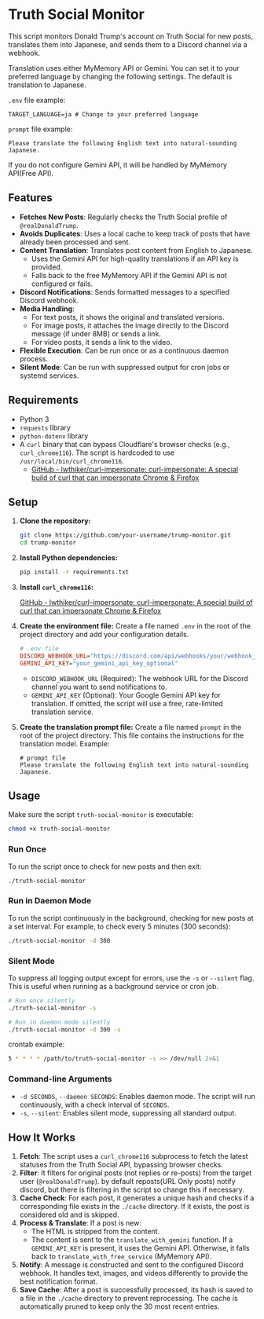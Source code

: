 # Truth Social Monitor

This script monitors Donald Trump's account on Truth Social for new posts, translates them into Japanese, and sends them to a Discord channel via a webhook.
  
Translation uses either MyMemory API or Gemini. You can set it to your preferred language by changing the following settings. The default is translation to Japanese.

`.env` file example:
```
TARGET_LANGUAGE=ja # Change to your preferred language
```

`prompt` file example:
```
Please translate the following English text into natural-sounding Japanese.
```

If you do not configure Gemini API, it will be handled by MyMemory API(Free API).

## Features

- **Fetches New Posts**: Regularly checks the Truth Social profile of `@realDonaldTrump`.
- **Avoids Duplicates**: Uses a local cache to keep track of posts that have already been processed and sent.
- **Content Translation**: Translates post content from English to Japanese.
    - Uses the Gemini API for high-quality translations if an API key is provided.
    - Falls back to the free MyMemory API if the Gemini API is not configured or fails.
- **Discord Notifications**: Sends formatted messages to a specified Discord webhook.
- **Media Handling**:
    - For text posts, it shows the original and translated versions.
    - For image posts, it attaches the image directly to the Discord message (if under 8MB) or sends a link.
    - For video posts, it sends a link to the video.
- **Flexible Execution**: Can be run once or as a continuous daemon process.
- **Silent Mode**: Can be run with suppressed output for cron jobs or systemd services.

## Requirements

- Python 3
- `requests` library
- `python-dotenv` library
- A `curl` binary that can bypass Cloudflare's browser checks (e.g., `curl_chrome116`). The script is hardcoded to use `/usr/local/bin/curl_chrome116`.
  - [GitHub - lwthiker/curl-impersonate: curl-impersonate: A special build of curl that can impersonate Chrome & Firefox](https://github.com/lwthiker/curl-impersonate)

## Setup

1.  **Clone the repository:**
    ```bash
    git clone https://github.com/your-username/trump-monitor.git
    cd trump-monitor
    ```

2.  **Install Python dependencies:**
    ```bash
    pip install -r requirements.txt
    ```

3.  **Install `curl_chrome116`:**

    [GitHub - lwthiker/curl-impersonate: curl-impersonate: A special build of curl that can impersonate Chrome & Firefox](https://github.com/lwthiker/curl-impersonate)  
  
4.  **Create the environment file:**
    Create a file named `.env` in the root of the project directory and add your configuration details.

    ```ini
    # .env file
    DISCORD_WEBHOOK_URL="https://discord.com/api/webhooks/your/webhook_url"
    GEMINI_API_KEY="your_gemini_api_key_optional"
    ```
    - `DISCORD_WEBHOOK_URL` (Required): The webhook URL for the Discord channel you want to send notifications to.
    - `GEMINI_API_KEY` (Optional): Your Google Gemini API key for translation. If omitted, the script will use a free, rate-limited translation service.

5.  **Create the translation prompt file:**
    Create a file named `prompt` in the root of the project directory. This file contains the instructions for the translation model. Example:

    ```text
    # prompt file
    Please translate the following English text into natural-sounding Japanese.
    ```

## Usage

Make sure the script `truth-social-monitor` is executable:
```bash
chmod +x truth-social-monitor
```

### Run Once
To run the script once to check for new posts and then exit:
```bash
./truth-social-monitor
```

### Run in Daemon Mode
To run the script continuously in the background, checking for new posts at a set interval. For example, to check every 5 minutes (300 seconds):
```bash
./truth-social-monitor -d 300
```

### Silent Mode
To suppress all logging output except for errors, use the `-s` or `--silent` flag. This is useful when running as a background service or cron job.
```bash
# Run once silently
./truth-social-monitor -s

# Run in daemon mode silently
./truth-social-monitor -d 300 -s
```

crontab example:
```bash
5 * * * * /path/to/truth-social-monitor -s >> /dev/null 2>&1
```

### Command-line Arguments

- `-d SECONDS`, `--daemon SECONDS`: Enables daemon mode. The script will run continuously, with a check interval of `SECONDS`.
- `-s`, `--silent`: Enables silent mode, suppressing all standard output.

## How It Works

1.  **Fetch**: The script uses a `curl_chrome116` subprocess to fetch the latest statuses from the Truth Social API, bypassing browser checks.
2.  **Filter**: It filters for original posts (not replies or re-posts) from the target user (`@realDonaldTrump`). by default reposts(URL Only posts) notify discord, but there is filtering in the script so change this if necessary.
3.  **Cache Check**: For each post, it generates a unique hash and checks if a corresponding file exists in the `./cache` directory. If it exists, the post is considered old and is skipped.
4.  **Process & Translate**: If a post is new:
    - The HTML is stripped from the content.
    - The content is sent to the `translate_with_gemini` function. If a `GEMINI_API_KEY` is present, it uses the Gemini API. Otherwise, it falls back to `translate_with_free_service` (MyMemory API).
5.  **Notify**: A message is constructed and sent to the configured Discord webhook. It handles text, images, and videos differently to provide the best notification format.
6.  **Save Cache**: After a post is successfully processed, its hash is saved to a file in the `./cache` directory to prevent reprocessing. The cache is automatically pruned to keep only the 30 most recent entries.

